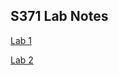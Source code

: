 ## S371 Lab Notes

<a href="https://github.com/katyalex/katyalex.github.io/blob/main/S371_Lab1.pdf" target="_blank" title="Lab 1">Lab 1</a>

<a href="Lab-2.html" target="_blank" title="Lab 2">Lab 2</a>
